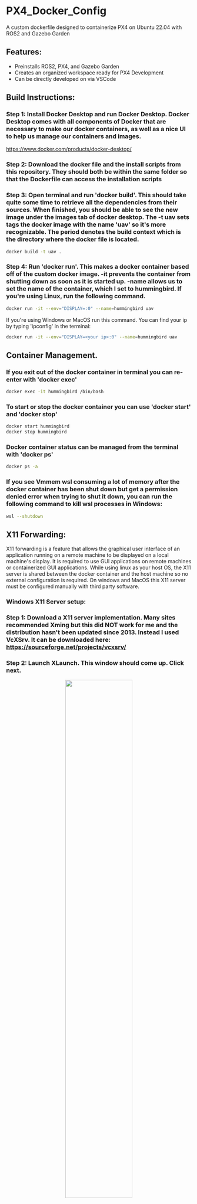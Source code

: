 # PX4_Docker_Config
A custom dockerfile designed to containerize PX4 on Ubuntu 22.04 with ROS2 and Gazebo Garden

## Features:
* Preinstalls ROS2, PX4, and Gazebo Garden
* Creates an organized workspace ready for PX4 Development
* Can be directly developed on via VSCode

## Build Instructions:
### Step 1: Install Docker Desktop and run Docker Desktop. Docker Desktop comes with all components of Docker that are necessary to make our docker containers, as well as a nice UI to help us manage our containers and images. 
https://www.docker.com/products/docker-desktop/
### Step 2: Download the docker file and the install scripts from this repository. They should both be within the same folder so that the Dockerfile can access the installation scripts
### Step 3: Open terminal and run 'docker build'. This should take quite some time to retrieve all the dependencies from their sources. When finished, you should be able to see the new image under the images tab of docker desktop. The -t uav sets tags the docker image with the name 'uav' so it's more recognizable. The period denotes the build context which is the directory where the docker file is located.
``` bash
docker build -t uav .
```
### Step 4: Run 'docker run'. This makes a docker container based off of the custom docker image. -it prevents the container from shutting down as soon as it is started up. -name allows us to set the name of the container, which I set to hummingbird. If you're using Linux, run the following command.
``` bash
docker run -it --env="DISPLAY=:0" --name=hummingbird uav
```
If you're using Windows or MacOS run this command. You can find your ip by typing 'ipconfig' in the terminal:
``` bash
docker run -it --env="DISPLAY=<your ip>:0" --name=hummingbird uav
```

## Container Management. 
### If you exit out of the docker container in terminal you can re-enter with 'docker exec'
``` bash
docker exec -it hummingbird /bin/bash
```
### To start or stop the docker container you can use 'docker start' and 'docker stop'
``` bash
docker start hummingbird
docker stop hummingbird
```
### Docker container status can be managed from the terminal with 'docker ps'
``` bash
docker ps -a
```
### If you see Vmmem wsl consuming a lot of memory after the docker container has been shut down but get a permission denied error when trying to shut it down, you can run the following command to kill wsl processes in Windows:
``` bash
wsl --shutdown
```

## X11 Forwarding:
X11 forwarding is a feature that allows the graphical user interface of an application running on a remote machine to be displayed on a local machine's display. It is required to use GUI applications on remote machines or containerized GUI applications. While using linux as your host OS, the X11 server is shared between the docker container and the host machine so no external configuration is required. On windows and MacOS this X11 server must be configured manually with third party software. 

### Windows X11 Server setup:
### Step 1: Download a X11 server implementation. Many sites recommended Xming but this did NOT work for me and the distribution hasn't been updated since 2013. Instead I used VcXSrv. It can be downloaded here: https://sourceforge.net/projects/vcxsrv/
### Step 2: Launch XLaunch. This window should come up. Click next.
<p align="center">
<img width="60%" height="auto" src="https://github.com/saiccoumar/PX4_Docker_Config/assets/55699636/8957d2fe-c769-44f0-901e-d9cc29eb110d">
</p>

### Step 3: Continue with Start no client and click next. 
<p align="center">
<img width="60%" height="auto" src="https://github.com/saiccoumar/PX4_Docker_Config/assets/55699636/8957d2fe-c769-44f0-901e-d9cc29eb110d">
</p>

### Step 4: In Extra settings click Disable access control as well as clipboard and Native opengl. 
<p align="center">
<img width="60%" height="auto" src="https://github.com/saiccoumar/PX4_Docker_Config/assets/55699636/47d82115-4d4f-4c04-b761-2466e229ccd5">
</p>

### Step 5: Click Save Configuration and save it to your desktop. This way you won't need to redo the launch process and can start a server with the config shortcut. 
<p align="center">
<img width="60%" height="auto" src="https://github.com/saiccoumar/PX4_Docker_Config/assets/55699636/c0ced88b-b942-4b99-ae66-06234227f37b">
</p>

### Closing the Xserver: While there might be another built in way to do this, I keep task manager open and close the VcXsrv server through task manager. Watching task manager can help keep track of the high RAM usage that comes with Xservers. The Xserver will also shut down when the computer running it shuts down and does not automatically start up. 
<p align="center">
<img width="60%" height="auto" src="[https://github.com/saiccoumar/PX4_Docker_Config/assets/55699636/c0ced88b-b942-4b99-ae66-06234227f37b](https://github.com/saiccoumar/PX4_Docker_Config/assets/55699636/3b5074ad-54ff-4862-b11b-84dfa6c8e01d))">
</p>

### MacOS X11 Server setup:
In progress. The recommended Xserver software is Xquartz.

#### Original Work: https://github.com/zp-yang/visnet-docker. 
#### I modified it and updated the scripts generalize the use and to match the PX4 ROS2 user guide found here: https://docs.px4.io/main/en/ros/ros2_comm.html
